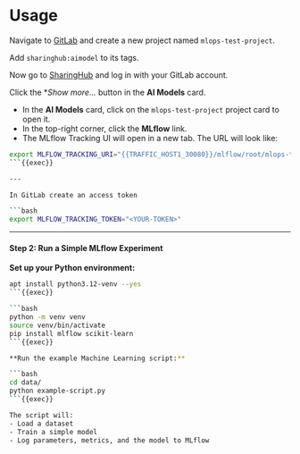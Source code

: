 # Usage

Navigate to [GitLab]({{TRAFFIC_HOST1_8080}}) and create a new project named `mlops-test-project`.

Add `sharinghub:aimodel` to its tags.

Now go to [SharingHub]({{TRAFFIC_HOST1_30080}}) and log in with your GitLab account.

Click the **Show more...* button in the **AI Models** card.

- In the **AI Models** card, click on the `mlops-test-project` project card to open it.
- In the top-right corner, click the **MLflow** link.
- The MLflow Tracking UI will open in a new tab. The URL will look like:

```bash
export MLFLOW_TRACKING_URI="{{TRAFFIC_HOST1_30080}}/mlflow/root/mlops-test-project/tracking/"
```{{exec}}

---

In GitLab create an access token

```bash
export MLFLOW_TRACKING_TOKEN="<YOUR-TOKEN>"
```

---

#### **Step 2: Run a Simple MLflow Experiment**

**Set up your Python environment:**

```bash
apt install python3.12-venv --yes
```{{exec}}

```bash
python -m venv venv
source venv/bin/activate
pip install mlflow scikit-learn
```{{exec}}

**Run the example Machine Learning script:**

```bash
cd data/
python example-script.py
```{{exec}}

The script will:
- Load a dataset
- Train a simple model
- Log parameters, metrics, and the model to MLflow
